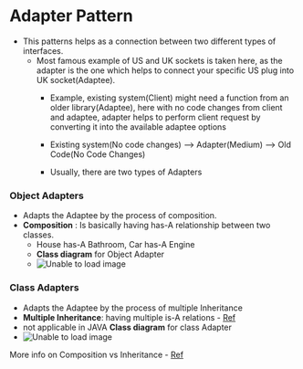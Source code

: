 

# Adapter Pattern

* This patterns helps as a connection between two different types of interfaces. 
  * Most famous example of US and UK sockets is taken here, as the adapter is the one which helps to connect your specific US plug into UK socket(Adaptee).
    * Example, existing system(Client) might need a function from an older library(Adaptee), here with no code changes from client and adaptee, adapter helps to perform client request by converting it into the available adaptee options
    * Existing system(No code changes) --> Adapter(Medium) --> Old Code(No Code Changes) 
  
    * Usually, there are two types of Adapters

### Object Adapters
  * Adapts the Adaptee by the process of composition.
  * **Composition** :  Is basically having has-A relationship between two classes. 
    * House has-A Bathroom, Car has-A Engine
    * **Class diagram** for Object Adapter
    * ![Unable to load image](https://www.plantuml.com/plantuml/dpng/TSv12W8n38NXVKxHfIvoWrcCU0Fn0c7cAOMqr2HTgNSNeGCgkCxtVZ9xY4KlIekAUpfgHeqx9SEjmsEtfoTHhW6xo89q5hiYqWyOuyCgBO3trHkMB7hwH5_AKYvDKL33_rMttlHWtcP40q_CFDwb6NNjHLy0) 
### Class Adapters
  * Adapts the Adaptee by the process of multiple Inheritance
  * **Multiple Inheritance**: having multiple is-A relations - [Ref](MultipleInheritance.kt)
  * not applicable in JAVA
  **Class diagram** for class Adapter
  * ![Unable to load image](https://www.plantuml.com/plantuml/dpng/SoWkIImgAStDuKhEIImkLd3EoKpDAwdcKYXABInDBIxHqEIgvOBAXIGMfQUMA62NT4n9B2X9JGN95XUa9cScvWGXAK9LLQIGMb6IcfU2qqYOOJOrkhemFLnSKCKska11Y3kv782c01qF0000)
  
More info on Composition vs Inheritance -  [Ref](https://www.adservio.fr/post/composition-vs-inheritance#el1)